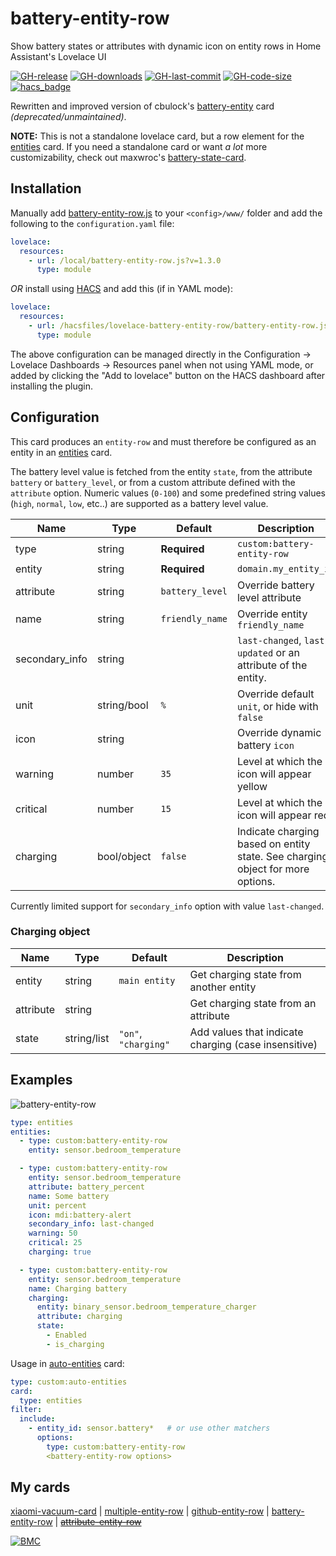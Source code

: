 # battery-entity-row

Show battery states or attributes with dynamic icon on entity rows in Home Assistant's Lovelace UI

[![GH-release](https://img.shields.io/github/v/release/benct/lovelace-battery-entity-row.svg?style=flat-square)](https://github.com/benct/lovelace-battery-entity-row/releases)
[![GH-downloads](https://img.shields.io/github/downloads/benct/lovelace-battery-entity-row/total?style=flat-square)](https://github.com/benct/lovelace-battery-entity-row/releases)
[![GH-last-commit](https://img.shields.io/github/last-commit/benct/lovelace-battery-entity-row.svg?style=flat-square)](https://github.com/benct/lovelace-battery-entity-row/commits/master)
[![GH-code-size](https://img.shields.io/github/languages/code-size/benct/lovelace-battery-entity-row.svg?color=red&style=flat-square)](https://github.com/benct/lovelace-battery-entity-row)
[![hacs_badge](https://img.shields.io/badge/HACS-Default-orange.svg?style=flat-square)](https://github.com/hacs)

Rewritten and improved version of cbulock's [battery-entity](https://github.com/cbulock/lovelace-battery-entity) card _(deprecated/unmaintained)_.

**NOTE:** This is not a standalone lovelace card, but a row element for the [entities](https://www.home-assistant.io/lovelace/entities/) card.
If you need a standalone card or want _a lot_ more customizability, check out maxwroc's [battery-state-card](https://github.com/maxwroc/battery-state-card).

## Installation

Manually add [battery-entity-row.js](https://raw.githubusercontent.com/benct/lovelace-battery-entity-row/master/battery-entity-row.js)
to your `<config>/www/` folder and add the following to the `configuration.yaml` file:

```yaml
lovelace:
  resources:
    - url: /local/battery-entity-row.js?v=1.3.0
      type: module
```

_OR_ install using [HACS](https://hacs.xyz/) and add this (if in YAML mode):

```yaml
lovelace:
  resources:
    - url: /hacsfiles/lovelace-battery-entity-row/battery-entity-row.js
      type: module
```

The above configuration can be managed directly in the Configuration -> Lovelace Dashboards -> Resources panel when not using YAML mode,
or added by clicking the "Add to lovelace" button on the HACS dashboard after installing the plugin.

## Configuration

This card produces an `entity-row` and must therefore be configured as an entity in an [entities](https://www.home-assistant.io/lovelace/entities/) card.

The battery level value is fetched from the entity `state`, from the attribute `battery` or `battery_level`,
or from a custom attribute defined with the `attribute` option. Numeric values (`0-100`) and some predefined
string values (`high`, `normal`, `low`, etc..) are supported as a battery level value.

| Name            | Type        | Default         | Description                                                                    |
| --------------- | ----------- | --------------- | ------------------------------------------------------------------------------ |
| type            | string      | **Required**    | `custom:battery-entity-row`                                                    |
| entity          | string      | **Required**    | `domain.my_entity_id`                                                          |
| attribute       | string      | `battery_level` | Override battery level attribute                                               |
| name            | string      | `friendly_name` | Override entity `friendly_name`                                                |
| secondary\_info | string      |                 | `last-changed`, `last-updated` or an attribute of the entity.                  |
| unit            | string/bool | `%`             | Override default `unit`, or hide with `false`                                  |
| icon            | string      |                 | Override dynamic battery `icon`                                                |
| warning         | number      | `35`            | Level at which the icon will appear yellow                                     |
| critical        | number      | `15`            | Level at which the icon will appear red                                        |
| charging        | bool/object | `false`         | Indicate charging based on entity state. See charging object for more options. |

Currently limited support for `secondary_info` option with value `last-changed`.

### Charging object

| Name      | Type        | Default              | Description                                          |
| --------- | ----------- | -------------------- | ---------------------------------------------------- |
| entity    | string      | `main entity`        | Get charging state from another entity               |
| attribute | string      |                      | Get charging state from an attribute                 |
| state     | string/list | `"on"`, `"charging"` | Add values that indicate charging (case insensitive) |

## Examples

![battery-entity-row](https://raw.githubusercontent.com/benct/lovelace-battery-entity-row/master/example.png)

```yaml
type: entities
entities:
  - type: custom:battery-entity-row
    entity: sensor.bedroom_temperature

  - type: custom:battery-entity-row
    entity: sensor.bedroom_temperature
    attribute: battery_percent
    name: Some battery
    unit: percent
    icon: mdi:battery-alert
    secondary_info: last-changed
    warning: 50
    critical: 25
    charging: true

  - type: custom:battery-entity-row
    entity: sensor.bedroom_temperature
    name: Charging battery
    charging:
      entity: binary_sensor.bedroom_temperature_charger
      attribute: charging
      state:
        - Enabled
        - is_charging
```

Usage in [auto-entities](https://github.com/thomasloven/lovelace-auto-entities) card:

```yaml
type: custom:auto-entities
card:
  type: entities
filter:
  include:
    - entity_id: sensor.battery*   # or use other matchers
      options:
        type: custom:battery-entity-row
        <battery-entity-row options>
```

## My cards

[xiaomi-vacuum-card](https://github.com/benct/lovelace-xiaomi-vacuum-card) |
[multiple-entity-row](https://github.com/benct/lovelace-multiple-entity-row) |
[github-entity-row](https://github.com/benct/lovelace-github-entity-row) |
[battery-entity-row](https://github.com/benct/lovelace-battery-entity-row) |
[~~attribute-entity-row~~](https://github.com/benct/lovelace-attribute-entity-row)

[![BMC](https://www.buymeacoffee.com/assets/img/custom_images/white_img.png)](https://www.buymeacoff.ee/benct)

